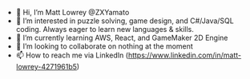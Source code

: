 - 👋 Hi, I’m Matt Lowrey @ZXYamato
- 👀 I’m interested in puzzle solving, game design, and C#/Java/SQL coding.  Always eager to learn new languages & skills.
- 🌱 I’m currently learning AWS, React, and GameMaker 2D Engine
- 💞️ I’m looking to collaborate on nothing at the moment
- 📫 How to reach me via LinkedIn (https://www.linkedin.com/in/matt-lowrey-4271961b5)

<!---
ZXYamato/ZXYamato is a ✨ special ✨ repository because its `README.md` (this file) appears on your GitHub profile.
You can click the Preview link to take a look at your changes.
--->
